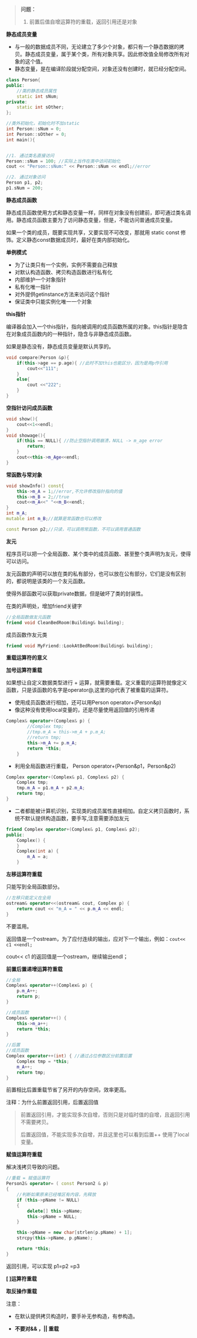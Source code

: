 > **问题：**
>
> 1. 前置后值自增运算符的重载，返回引用还是对象

**静态成员变量**

- 与一般的数据成员不同，无论建立了多少个对象，都只有一个静态数据的拷贝。静态成员变量，属于某个类，所有对象共享。因此修改值全局修改所有对象的这个值。
- 静态变量，是在编译阶段就分配空间，对象还没有创建时，就已经分配空间。

```c++
class Person{
public:
	//类的静态成员属性
	static int sNum;
private:
	static int sOther;
};

//类外初始化，初始化时不加static
int Person::sNum = 0;
int Person::sOther = 0;
int main(){


//1. 通过类名直接访问
Person::sNum = 100; //实际上当作在类中访问初始化
cout << "Person::sNum:" << Person::sNum << endl;//error

//2. 通过对象访问
Person p1, p2;
p1.sNum = 200;
```

**静态成员函数**

静态成员函数使用方式和静态变量一样，同样在对象没有创建前，即可通过类名调用。静态成员函数主要为了访问静态变量，但是，不能访问普通成员变量。

如果一个类的成员，既要实现共享，又要实现不可改变，那就用 static const 修饰。定义静态const数据成员时，最好在类内部初始化。

**单例模式**

- 为了让类只有一个实例，实例不需要自己释放
- 对默认构造函数、拷贝构造函数进行私有化
- 内部维护一个对象指针
- 私有化唯一指针
- 对外提供getinstance方法来访问这个指针
- 保证类中只能实例化唯一一个对象

**this指针**

编译器会加入一个this指针，指向被调用的成员函数所属的对象。this指针是隐含在对象成员函数内的一种指针，隐含与非静态成员函数。

如果是静态没有，静态成员变量是默认共享的。

```c++
void compare(Person &p){
    if(this->age == p.age){ //此时不加this也能区分，因为是用p作引用
        cout<<"111";
    }
    else{
        cout <<"222";
    }
}
```

**空指针访问成员函数**

```c++
void show(){
    cout<<1<<endl;
}
void showage(){
    if(this == NULL){ //防止空指针调用崩溃，NULL -> m_age error
        return;
    }
    cout<<this->m_Age<<endl;
}
```

**常函数与常对象**

```c++
void showInfo() const{
    this->m_A = 1;//error,不允许修改指针指向的值
    this->m_B = 2;//true
    cout<<m_A<<" "<<m_B<<endl;
}
int m_A;
mutable int m_B;//就算是常函数也可以修改

const Person p2;//只读，可以调用常函数，不可以调用普通函数

```

**友元**

程序员可以把一个全局函数、某个类中的成员函数、甚至整个类声明为友元，使得可以访问。

友元函数的声明可以放在类的私有部分，也可以放在公有部分，它们是没有区别的，都说明是该类的一个友元函数。

使得外部函数可以获取private数据，但是破坏了类的封装性。

在类的声明处，增加friend关键字

```c++
//全局函数做友元函数
friend void CleanBedRoom(Building& building);
```

成员函数作友元类

```c++
friend void MyFriend::LookAtBedRoom(Building& building);
```

**重载运算符的意义**



**加号运算符重载**

如果想让自定义数据类型进行 + 运算，就需要重载。定义重载的运算符就像定义函数，只是该函数的名字是operator@,这里的@代表了被重载的运算符。

- 使用成员函数进行相加，还可以用Person operator+(Person&p) 
- 像这种没有使用local变量的，还是尽量使用返回值的引用传递

```c++
Complex& operator+(Complex& p) {
		//Complex tmp;
		//tmp.m_A = this->m_A + p.m_A;
		//return tmp;
		this->m_A += p.m_A;
		return *this;
	}

```

- 利用全局函数进行重载， Person operator+(Person&p1，Person&p2)

```c++
Complex operator+(Complex& p1, Complex& p2) {
	Complex tmp;
	tmp.m_A = p1.m_A + p2.m_A;
	return tmp;
}
```

- 二者都能被计算机识别，实现类的成员属性直接相加。自定义拷贝函数时，系统不默认提供构造函数，要手写,注意需要添加友元 

```c++
friend Complex operator+(Complex& p1, Complex& p2);
public:
	Complex() {
	}
	Complex(int a) {
		m_A = a;
	}
```

**左移运算符重载**

只能写到全局函数部分。

```c++
//左移只能定义在全局
ostream& operator<<(ostream& cout, Complex p) {
	return cout << "m_A = " << p.m_A << endl;
}
```

不要滥用。

返回值是一个ostream，为了应付连续的输出，应对下一个输出，例如：`cout<< c1 <<endl;`

cout<< c1 的返回值是一个ostream，继续输出endl；

**前置后置递增运算符重载**

```c++
//全局
Complex& operator++(Complex& p) {
	p.m_A++;
	return p;
}

//成员函数
Complex& operator++() {
    this->m_a++;
    return *this;
}
```

```c++
//后置
//成员函数
Complex operator++(int) { //通过占位参数区分前置后置
    Complex tmp = *this;
    m_A++;
    return tmp;
}
```

前置相比后置重载节省了另开的内存空间，效率更高。

注释：为什么前置返回引用，后置返回值

> 前置返回引用，才能实现多次自增，否则只是对临时值的自增，且返回引用不需要拷贝。
>
> 后置返回值，不能实现多次自增，并且这里也可以看到后置++ 使用了local变量。

**赋值运算符重载**

解决浅拷贝导致的问题。

```c++
//重载 = 赋值运算符
Person2& operator= ( const Person2 & p)
{
    //判断如果原来已经堆区有内容，先释放
    if (this->pName != NULL)
    {
        delete[] this->pName;
        this->pName = NULL;
    }

    this->pName = new char[strlen(p.pName) + 1];
    strcpy(this->pName, p.pName);

    return *this;
}
```

返回引用，可以实现 p1=p2 =p3

**[ ]运算符重载**

**取反操作重载**

注意：

- 在默认提供拷贝构造时，要手补无参构造，有参构造。

- **不要对&& ，|| 重载**
